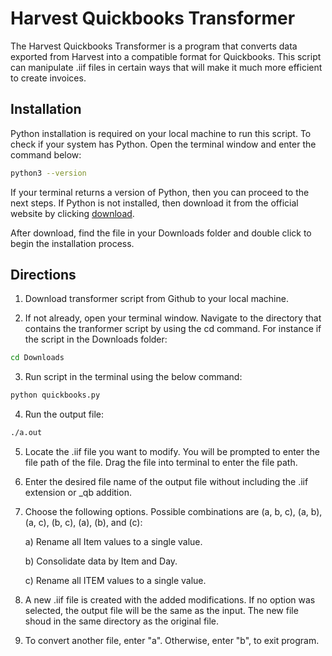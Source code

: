 # Harvest Quickbooks Transformer

The Harvest Quickbooks Transformer is a program that converts data exported from Harvest into a compatible format for Quickbooks. This script can manipulate .iif files in certain ways that will make it much more efficient to create invoices.


## Installation

Python installation is required on your local machine to run this script. To check if your system has Python. Open the terminal window and enter the command below:

```bash
python3 --version
```


If your terminal returns a version of Python, then you can proceed to the next steps. If Python is not installed, then download it from the official website by clicking [download](https://www.python.org/downloads/mac-osx/).

After download, find the file in your Downloads folder and double click to begin the installation process.



## Directions

1) Download transformer script from Github to your local machine.


2) If not already, open your terminal window. Navigate to the directory that contains the tranformer script by using the cd command. For instance if the script in the Downloads folder:

```bash
cd Downloads
```

3) Run script in the terminal using the below command:


```bash
python quickbooks.py
```

4) Run the output file:

```bash
./a.out
```

5) Locate the .iif file you want to modify. You will be prompted to enter the file path of the file. Drag the file into terminal to enter the file path.


6) Enter the desired file name of the output file without including the .iif extension or _qb addition.


7) Choose the following options. Possible combinations are (a, b, c), (a, b), (a, c), (b, c), (a), (b), and (c):

    a) Rename all Item values to a single value.

    b) Consolidate data by Item and Day.
    
    c) Rename all ITEM values to a single value.
    
    
8) A new .iif file is created with the added modifications. If no option was selected, the output file will be the same as the input. The new file shoud in the same directory as the original file.


9) To convert another file, enter "a". Otherwise, enter "b", to exit program.
